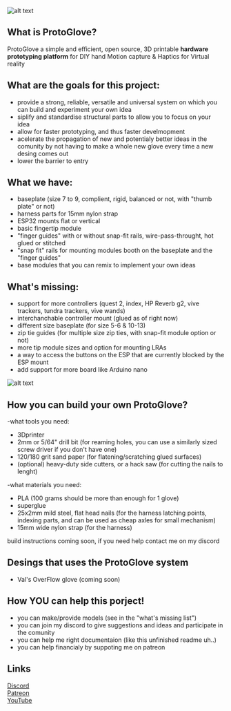 ![alt text](https://github.com/Valsvirtuals/ProtoGlove/blob/main/media/main.png?raw=true)

## What is ProtoGlove?

ProtoGlove a simple and efficient, open source, 3D printable **hardware prototyping platform** for DIY hand Motion capture & Haptics for Virtual reality


## What are the goals for this project:
 
- provide a strong, reliable, versatile and universal system on which you can build and experiment your own idea  
- siplify and standardise structural parts to allow you to focus on your idea  
- allow for faster prototyping, and thus faster develmopment  
- acelerate the propagation of new and potentialy better ideas in the comunity by not having to make a whole new glove every time a new desing comes out  
- lower the barrier to entry  


## What we have:

- baseplate (size 7 to 9, complient, rigid, balanced or not, with "thumb plate" or not)  
- harness parts for 15mm nylon strap  
- ESP32 mounts flat or vertical  
- basic fingertip module  
- "finger guides" with or without snap-fit rails, wire-pass-throught, hot glued or stitched  
- "snap fit" rails for mounting modules booth on the baseplate and the "finger guides"  
- base modules that you can remix to implement your own ideas  


## What's missing:

- support for more controllers (quest 2, index, HP Reverb g2, vive trackers, tundra trackers, vive wands)  
- interchanchable controller mount (glued as of right now)  
- different size baseplate (for size 5-6 & 10-13)  
- zip tie guides (for multiple size zip ties, with snap-fit module option or not)  
- more tip module sizes and option for mounting LRAs  
- a way to access the buttons on the ESP that are currently blocked by the ESP mount  
- add support for more board like Arduino nano

![alt text](https://github.com/Valsvirtuals/ProtoGlove/blob/main/media/parts.png?raw=true)

## How you can build your own ProtoGlove?

-what tools you need:  
  - 3Dprinter  
  - 2mm or 5/64" drill bit (for reaming holes, you can use a similarly sized screw driver if you don't have one)  
  - 120/180 grit sand paper (for flatening/scratching glued surfaces)
  - (optional) heavy-duty side cutters, or a hack saw (for cutting the nails to lenght)

-what materials you need:  
  - PLA (100 grams should be more than enough for 1 glove)  
  - superglue  
  - 25x2mm mild steel, flat head nails (for the harness latching points, indexing parts, and can be used as cheap axles for small mechanism)  
  - 15mm wide nylon strap (for the harness)

build instructions coming soon, if you need help contact me on my discord

## Desings that uses the ProtoGlove system
- Val's OverFlow glove (coming soon)

## How YOU can help this porject!

- you can make/provide models (see in the "what's missing list")  
- you can join my discord to give suggestions and ideas and participate in the comunity  
- you can help me right documentaion (like this unfinished readme uh..)
- you can help financialy by suppoting me on patreon  


## Links

[Discord](https://discord.gg/g6XpeCnUfG)  
[Patreon](https://www.patreon.com/valsvirtuals)  
[YouTube](https://www.youtube.com/c/WalooW)
